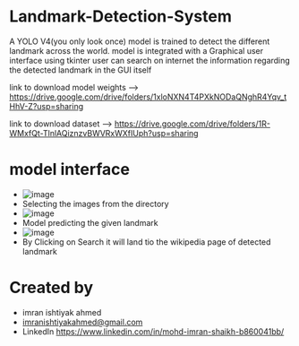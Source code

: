 # Landmark-Detection-System
A YOLO V4(you only look once) model is trained to detect the different landmark across the world. 
model is integrated with a Graphical user interface using tkinter
user can search on internet the information regarding the detected landmark in the GUI itself

link to download model weights --> https://drive.google.com/drive/folders/1xloNXN4T4PXkNODaQNghR4Yqv_tHhV-Z?usp=sharing 

link to download dataset --> https://drive.google.com/drive/folders/1R-WMxfQt-TlnlAQiznzvBWVRxWXfIUph?usp=sharing

# model interface
- ![image](https://user-images.githubusercontent.com/65457907/139194749-67b36469-6a18-475b-b477-72638f54a8a9.png)
- Selecting the images from the directory
- ![image](https://user-images.githubusercontent.com/65457907/139195090-478c51fd-642c-4cbd-9722-6b3a61d7537f.png)
- Model predicting the given landmark
- ![image](https://user-images.githubusercontent.com/65457907/139195139-1c952ac4-70d4-43e1-853e-e9b053286223.png)
- By Clicking on Search it will land tio the wikipedia page of detected landmark

# Created by
- imran ishtiyak ahmed
- imranishtiyakahmed@gmail.com
- LinkedIn https://www.linkedin.com/in/mohd-imran-shaikh-b860041bb/


